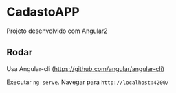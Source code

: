 # CadastoAPP

Projeto desenvolvido com Angular2

## Rodar

Usa Angular-cli (https://github.com/angular/angular-cli)

Executar `ng serve`. Navegar para `http://localhost:4200/`
